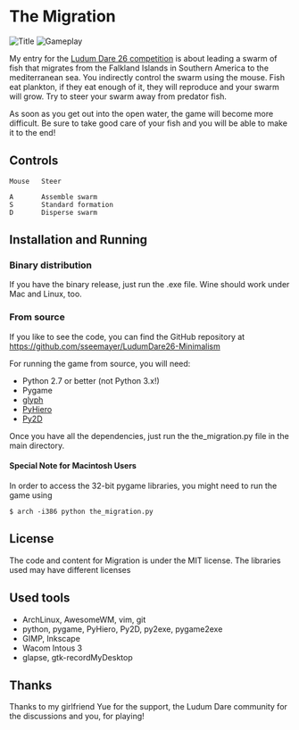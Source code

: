 # The Migration

![Title](http://imgur.com/UREEGKp.png)  ![Gameplay](http://imgur.com/unl4vMp.png)

My entry for the [Ludum Dare 26 competition](http://www.ludumdare.com/compo/) is about leading a swarm of fish that migrates from the Falkland Islands in Southern America to the mediterranean sea. You indirectly control the swarm using the mouse. Fish eat plankton, if they eat enough of it, they will reproduce and your swarm will grow. Try to steer your swarm away from predator fish. 

As soon as you get out into the open water, the game will become more difficult. Be sure to take good care of your fish and you will be able to make it to the end!

## Controls

    Mouse   Steer
    
    A       Assemble swarm
    S       Standard formation
    D       Disperse swarm

## Installation and Running

### Binary distribution
If you have the binary release, just run the .exe file. Wine should work under Mac and Linux, too. 

### From source
If you like to see the code, you can find the GitHub repository at https://github.com/sseemayer/LudumDare26-Minimalism

For running the game from source, you will need:

  * Python 2.7 or better (not Python 3.x!)
  * Pygame
  * [glyph](http://code.google.com/p/glyph/)
  * [PyHiero](https://github.com/sseemayer/PyHiero)
  * [Py2D](https://github.com/sseemayer/Py2D)

Once you have all the dependencies, just run the the_migration.py file in the main directory.

#### Special Note for Macintosh Users

In order to access the 32-bit pygame libraries, you might need to run the game using

	$ arch -i386 python the_migration.py

## License
The code and content for Migration is under the MIT license. The libraries used may have different licenses

## Used tools

  * ArchLinux, AwesomeWM, vim, git
  * python, pygame, PyHiero, Py2D, py2exe, pygame2exe
  * GIMP, Inkscape
  * Wacom Intous 3
  * glapse, gtk-recordMyDesktop

## Thanks
Thanks to my girlfriend Yue for the support, the Ludum Dare community for the discussions and you, for playing!
